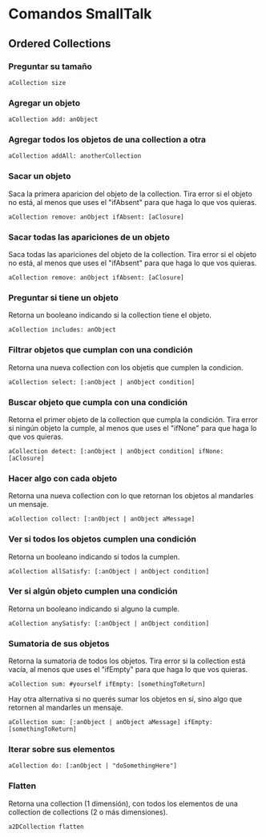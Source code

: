 # Comandos SmallTalk

## Ordered Collections

### Preguntar su tamaño

```smalltalk
aCollection size
```

### Agregar un objeto

```smalltalk
aCollection add: anObject
```

### Agregar todos los objetos de una collection a otra

```smalltalk
aCollection addAll: anotherCollection
```

### Sacar un objeto

Saca la primera aparicion del objeto de la collection. Tira error si el objeto no está, al menos que uses el "ifAbsent" para que haga lo que vos quieras.

```smalltalk
aCollection remove: anObject ifAbsent: [aClosure]
```

### Sacar todas las apariciones de un objeto

Saca todas las apariciones del objeto de la collection. Tira error si el objeto no está, al menos que uses el "ifAbsent" para que haga lo que vos quieras.

```smalltalk
aCollection remove: anObject ifAbsent: [aClosure]
```

### Preguntar si tiene un objeto

Retorna un booleano indicando si la collection tiene el objeto.

```smalltalk
aCollection includes: anObject
```

### Filtrar objetos que cumplan con una condición

Retorna una nueva collection con los objetis que cumplen la condicion.

```smalltalk
aCollection select: [:anObject | anObject condition]
```

### Buscar objeto que cumpla con una condición

Retorna el primer objeto de la collection que cumpla la condición. Tira error si ningún objeto la cumple, al menos que uses el "ifNone" para que haga lo que vos quieras.

```smalltalk
aCollection detect: [:anObject | anObject condition] ifNone: [aClosure]
```

### Hacer algo con cada objeto

Retorna una nueva collection con lo que retornan los objetos al mandarles un mensaje.

```smalltalk
aCollection collect: [:anObject | anObject aMessage]
```

### Ver si todos los objetos cumplen una condición

Retorna un booleano indicando si todos la cumplen.

```smalltalk
aCollection allSatisfy: [:anObject | anObject condition]
```

### Ver si algún objeto cumplen una condición

Retorna un booleano indicando si alguno la cumple.

```smalltalk
aCollection anySatisfy: [:anObject | anObject condition]
```

### Sumatoria de sus objetos

Retorna la sumatoria de todos los objetos. Tira error si la collection está vacía, al menos que uses el "ifEmpty" para que haga lo que vos quieras.

```smalltalk
aCollection sum: #yourself ifEmpty: [somethingToReturn]
```

Hay otra alternativa si no querés sumar los objetos en sí, sino algo que retornen al mandarles un mensaje.

```smalltalk
aCollection sum: [:anObject | anObject aMessage] ifEmpty: [somethingToReturn]
```

### Iterar sobre sus elementos

```smalltalk
aCollection do: [:anObject | "doSomethingHere"]
```

### Flatten

Retorna una collection (1 dimensión), con todos los elementos de una collection de collections (2 o más dimensiones).

```smalltalk
a2DCollection flatten
```
